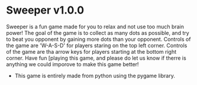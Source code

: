 # Sweeper v1.0.0
Sweeper is a fun game made for you to relax and not use too much brain power! 
The goal of the game is to collect as many dots as possible, and try to beat you opponent by gaining more dots than your opponent. 
Controls of the game are 'W-A-S-D' for players staring on the top left corner.
Controls of the game are tha arrow keys for players starting at the bottom right corner. 
Have fun [playing this game, and please do let us know if therre is anything we could imporove to make this game better!
* This game is entirely made from python using the pygame library. 
